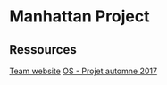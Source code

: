 # Manhattan Project

## Ressources

[Team website](http://ninofiliu.fr/OS_project/)
[OS - Projet automne 2017](http://soc.eurecom.fr/OS/projects_fall2017.html)
